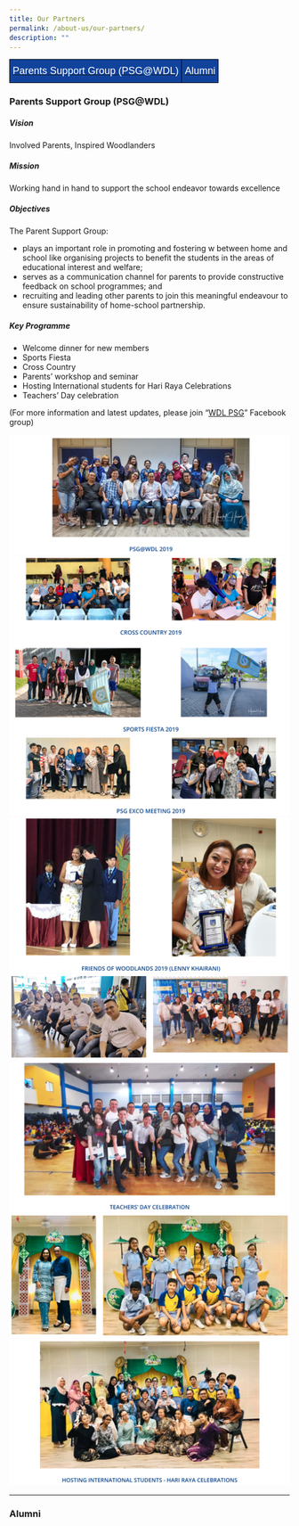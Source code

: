 ```yaml
---
title: Our Partners
permalink: /about-us/our-partners/
description: ""
---
```

<style type="text/css">
.tg  {border-collapse:collapse;border-spacing:0;margin:0px auto;}
.tg td{border-color:black;border-style:solid;border-width:1px;font-family:Arial, sans-serif;font-size:14px;
  overflow:hidden;padding:10px 5px;word-break:normal;}
.tg th{border-color:black;border-style:solid;border-width:1px;font-family:Arial, sans-serif;font-size:14px;
  font-weight:normal;overflow:hidden;padding:10px 5px;word-break:normal;}
.tg .tg-wxe1{background-color:#11439c;color:#ffffff;font-size:18px;text-align:center;vertical-align:middle}
</style>
<table class="tg">
<tbody>
  <tr>
    <td class="tg-wxe1"><a href="#1">
			<span style="color:#FFF">Parents Support Group (PSG@WDL)</span></a></td>
		<td class="tg-wxe1"><a href="#2"><span style="color:#FFF">Alumni</span></a></td>
  </tr>
</tbody>
</table>


<a id="1"></a>

### Parents Support Group (PSG@WDL)

##### Vision

Involved Parents, Inspired Woodlanders

##### Mission

Working hand in hand to support the school endeavor towards excellence

##### Objectives

The Parent Support Group:

*   plays an important role in promoting and fostering w between home and school like organising projects to benefit the students in the areas of educational interest and welfare;
*   serves as a communication channel for parents to provide constructive feedback on school programmes; and
*   recruiting and leading other parents to join this meaningful endeavour to ensure sustainability of home-school partnership.

##### Key Programme

*   Welcome dinner for new members
*   Sports Fiesta
*   Cross Country
*   Parents’ workshop and seminar
*   Hosting International students for Hari Raya Celebrations
*   Teachers’ Day celebration

(For more information and latest updates, please join “[WDL PSG](https://www.facebook.com/pages/WDL-PSG/492211320814534?fref=ts)” Facebook group)


![](/images/psg1.png)
![](/images/psg2.png)
![](/images/psg3.png)
![](/images/psg4.png)
![](/images/psg5.png)
![](/images/psg6.png)
![](/images/psg7.png)
![](/images/psg8.png)

-----

<a id="2"></a>
### Alumni